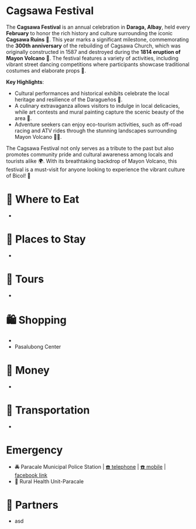 # Cagsawa Festival

The **Cagsawa Festival** is an annual celebration in **Daraga, Albay**, held every **February** to honor the rich history and culture surrounding the iconic **Cagsawa Ruins** 🏰. This year marks a significant milestone, commemorating the **300th anniversary** of the rebuilding of Cagsawa Church, which was originally constructed in 1587 and destroyed during the **1814 eruption of Mayon Volcano** 🌋. The festival features a variety of activities, including vibrant street dancing competitions where participants showcase traditional costumes and elaborate props 💃.

**Key Highlights**:
- Cultural performances and historical exhibits celebrate the local heritage and resilience of the Daragueños 🌟.
- A culinary extravaganza allows visitors to indulge in local delicacies, while art contests and mural painting capture the scenic beauty of the area 🎨.
- Adventure seekers can enjoy eco-tourism activities, such as off-road racing and ATV rides through the stunning landscapes surrounding Mayon Volcano 🚵‍♂️.

The Cagsawa Festival not only serves as a tribute to the past but also promotes community pride and cultural awareness among locals and tourists alike 🌍. With its breathtaking backdrop of Mayon Volcano, this festival is a must-visit for anyone looking to experience the vibrant culture of Bicol! 🎉

# 🍔 Where to Eat
* 

# 🛌 Places to Stay
* 

# 🚐 Tours
* 

# 🛍️ Shopping
* 
* Pasalubong Center

# 🏧 Money
* 

# 🚌 Transportation
* 

# Emergency
* 🚔 Paracale Municipal Police Station | [☎️ telephone](tel:+639985985960) | [☎️ mobile](tel:+639176222584) | [<img src="https://www.facebook.com/favicon.ico" width="15" height="15" /> facebook link](https://www.facebook.com/paracalempscnppo)
* 🏥 Rural Health Unit-Paracale

# 🔗 Partners
* asd